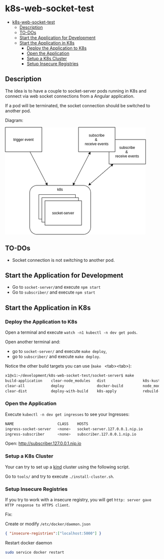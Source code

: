# k8s-web-socket-test

- [k8s-web-socket-test](#k8s-web-socket-test)
  - [Description](#description)
  - [TO-DOs](#to-dos)
  - [Start the Application for Development](#start-the-application-for-development)
  - [Start the Application in K8s](#start-the-application-in-k8s)
    - [Deploy the Application to K8s](#deploy-the-application-to-k8s)
    - [Open the Application](#open-the-application)
    - [Setup a K8s Cluster](#setup-a-k8s-cluster)
    - [Setup Insecure Registries](#setup-insecure-registries)

## Description

The idea is to have a couple to socket-server pods running in K8s and connect via web socket connections from a Angular application.

If a pod will be terminated, the socket connection should be switched to another pod.

Diagram:

![socket-server diagram](socket-server.png)

## TO-DOs

* Socket connection is not switching to another pod.

## Start the Application for Development

* Go to `socket-server/`and execute `npm start`
* Go to `subscriber/` and execute `npm start`

## Start the Application in K8s

### Deploy the Application to K8s

Open a terminal and execute `watch -n1 kubectl -n dev get pods`.

Open another terminal and:
* go to `socket-server/` and execute `make deploy`,
* go to `subscriber/` and execute `make deploy`.

Notice the other build targets you can use (`make ` &lt;tab&gt;&lt;tab&gt;):

```sh
x1@x1:~/development/k8s-web-socket-test/socket-server$ make
build-application    clear-node_modules   dist                 k8s-kustomize
clear-all            deploy               docker-build         node_modules
clear-dist           deploy-with-build    k8s-apply            rebuild-application
```

### Open the Application

Execute `kubectl -n dev get ingresses` to see your Ingresses:

```sh
NAME                    CLASS    HOSTS
ingress-socket-server   <none>   socket-server.127.0.0.1.nip.io
ingress-subscriber      <none>   subscriber.127.0.0.1.nip.io
```

Open: <http://subscriber.127.0.0.1.nip.io>

### Setup a K8s Cluster

Your can try to set up a [kind](https://kind.sigs.k8s.io/docs/user/quick-start/) cluster using the following script.

Go to `tools/` and try to execute `./install-cluster.sh`.

### Setup Insecure Registries

If you try to work with a insecure registry, you will get `http: server gave HTTP response to HTTPS client`.

Fix:

Create or modify `/etc/docker/daemon.json`

```json
{ "insecure-registries":["localhost:5000"] }
```

Restart docker daemon

```bash
sudo service docker restart
```
